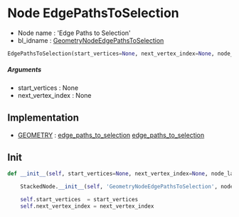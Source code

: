 # Node EdgePathsToSelection

- Node name : 'Edge Paths to Selection'
- bl_idname : [GeometryNodeEdgePathsToSelection](https://docs.blender.org/api/current/bpy.types.GeometryNodeEdgePathsToSelection.html)


``` python
EdgePathsToSelection(start_vertices=None, next_vertex_index=None, node_label=None, node_color=None)
```
##### Arguments

- start_vertices : None
- next_vertex_index : None

## Implementation

- [GEOMETRY](/docs/GeoNodes/GEOMETRY.md) : [edge_paths_to_selection](/docs/GeoNodes/socket_GEOMETRY.md#edge_paths_to_selection) [edge_paths_to_selection](/docs/GeoNodes/socket_GEOMETRY.md#edge_paths_to_selection)

## Init

``` python
def __init__(self, start_vertices=None, next_vertex_index=None, node_label=None, node_color=None):

    StackedNode.__init__(self, 'GeometryNodeEdgePathsToSelection', node_label=node_label, node_color=node_color)

    self.start_vertices  = start_vertices
    self.next_vertex_index = next_vertex_index
```
